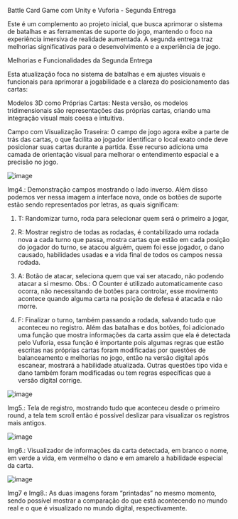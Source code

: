Battle Card Game com Unity e Vuforia - Segunda Entrega

Este é um complemento ao projeto inicial, que busca aprimorar o sistema de batalhas e as ferramentas de suporte do jogo, mantendo o foco na experiência imersiva de realidade aumentada. A segunda entrega traz melhorias significativas para o desenvolvimento e a experiência de jogo.

Melhorias e Funcionalidades da Segunda Entrega

Esta atualização foca no sistema de batalhas e em ajustes visuais e funcionais para aprimorar a jogabilidade e a clareza do posicionamento das cartas:

Modelos 3D como Próprias Cartas: Nesta versão, os modelos tridimensionais são representações das próprias cartas, criando uma integração visual mais coesa e intuitiva.

Campo com Visualização Traseira: O campo de jogo agora exibe a parte de trás das cartas, o que facilita ao jogador identificar o local exato onde deve posicionar suas cartas durante a partida. Esse recurso adiciona uma camada de orientação visual para melhorar o entendimento espacial e a precisão no jogo.

![image](https://github.com/user-attachments/assets/04d782bf-ef60-42fd-903f-9240e2135f19)

Img4.: Demonstração campos mostrando o lado inverso. Além disso podemos ver nessa imagem a interface nova, onde os botões de suporte estão sendo representados por letras, as quais significam:

1) T: Randomizar turno, roda para selecionar quem será o primeiro a jogar,
   
2) R: Mostrar registro de todas as rodadas, é contabilizado uma rodada nova a cada turno que passa, mostra cartas que estão em cada posição do jogador do turno, se atacou alguém, quem foi esse jogador, o dano causado, habilidades usadas e a vida final de todos os campos nessa rodada.

3) A: Botão de atacar, seleciona quem que vai ser atacado, não podendo atacar a si mesmo. Obs.: O Counter é utilizado automaticamente caso ocorra, não necessitando de botões para controlar, esse movimento acontece quando alguma carta na posição de defesa é atacada e não morre.

4) F: Finalizar o turno, também passando a rodada, salvando tudo que aconteceu no registro. Além das batalhas e dos botões, foi adicionado uma função que mostra informações da carta assim que ela é detectada pelo Vuforia, essa função é importante pois algumas regras que estão escritas nas próprias cartas foram modificadas por questões de balanceamento e melhorias no jogo, então na versão digital após escanear, mostrará a habilidade atualizada. Outras questões tipo vida e dano também foram modificadas ou tem regras específicas que a versão digital corrige.

![image](https://github.com/user-attachments/assets/7210b01b-8515-4ac3-a4bd-4fe6396c291b)

Img5.: Tela de registro, mostrando tudo que aconteceu desde o primeiro round, a tela tem scroll então é possível deslizar para visualizar os registros mais antigos.

![image](https://github.com/user-attachments/assets/aada1f68-f484-4bc8-bea4-670dfe1785e1)

Img6.: Visualizador de informações da carta detectada, em branco o nome, em verde a vida, em vermelho o dano e em amarelo a habilidade especial da carta.

![image](https://github.com/user-attachments/assets/f341719f-3612-4a87-98ad-37d222ca61e5)

Img7 e Img8.: As duas imagens foram “printadas” no mesmo momento, sendo possível mostrar a comparação do que está acontecendo no mundo real e o que é visualizado no mundo digital, respectivamente.
